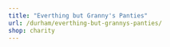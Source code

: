 ```yaml
---
title: "Everthing but Granny's Panties"
url: /durham/everthing-but-grannys-panties/
shop: charity
---
```

